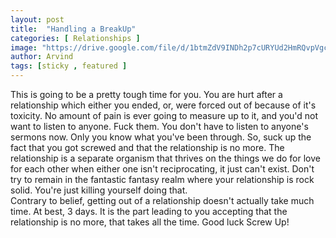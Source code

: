 ```yaml
---
layout: post
title:  "Handling a BreakUp"
categories: [ Relationships ]
image: "https://drive.google.com/file/d/1btmZdV9INDh2p7cURYUd2HmRQvpVgcQ_/view?usp=sharing"
author: Arvind
tags: [sticky , featured ]
---
```

This is going to be a pretty tough time for you. You are hurt after a relationship which either you ended,
or, were forced out of because of it's toxicity. No amount of pain is ever going to measure up to it,
and you'd not want to listen to anyone. Fuck them. You don't have to listen to anyone's sermons now.
Only you know what you've been through. So, suck up the fact that you got screwed and that the relationship
is no more. The relationship is a separate organism that thrives on the things we do for love for each other
when either one isn't reciprocating, it just can't exist. Don't try to remain in the fantastic fantasy realm
where your relationship is rock solid. You're just killing yourself doing that.
<br>
Contrary to belief, getting out of a relationship doesn't actually take much time. At best, 3 days.
It is the part leading to you accepting that the relationship is no more, that takes all the time.
Good luck Screw Up!